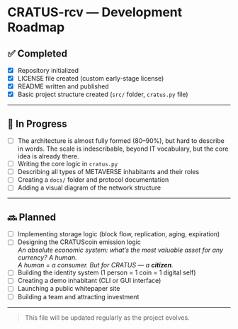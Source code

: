 # CRATUS-rcv — Development Roadmap

## ✅ Completed
- [x] Repository initialized
- [x] LICENSE file created (custom early-stage license)
- [x] README written and published
- [x] Basic project structure created (`src/` folder, `cratus.py` file)

---

## 🔄 In Progress
- [ ] The architecture is almost fully formed (80–90%), but hard to describe in words. The scale is indescribable, beyond IT vocabulary, but the core idea is already there.
- [ ] Writing the core logic in `cratus.py`
- [ ] Describing all types of METAVERSE inhabitants and their roles
- [ ] Creating a `docs/` folder and protocol documentation
- [ ] Adding a visual diagram of the network structure

---

## 🔜 Planned
- [ ] Implementing storage logic (block flow, replication, aging, expiration)
- [ ] Designing the CRATUScoin emission logic  
      _An absolute economic system: what’s the most valuable asset for any currency? A human.  
      A human = a consumer. But for CRATUS — a **citizen**._
- [ ] Building the identity system (1 person = 1 coin = 1 digital self)
- [ ] Creating a demo inhabitant (CLI or GUI interface)
- [ ] Launching a public whitepaper site
- [ ] Building a team and attracting investment

---

> This file will be updated regularly as the project evolves.



